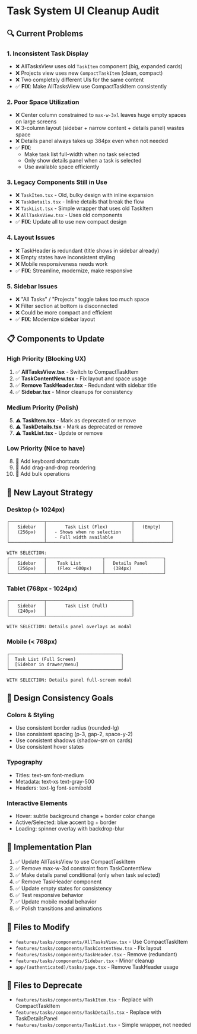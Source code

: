 # Task System UI Cleanup Audit

## 🔍 Current Problems

### 1. **Inconsistent Task Display**
- ❌ AllTasksView uses old `TaskItem` component (big, expanded cards)
- ❌ Projects view uses new `CompactTaskItem` (clean, compact)
- ❌ Two completely different UIs for the same content
- ✅ **FIX**: Make AllTasksView use CompactTaskItem consistently

### 2. **Poor Space Utilization**
- ❌ Center column constrained to `max-w-3xl` leaves huge empty spaces on large screens
- ❌ 3-column layout (sidebar + narrow content + details panel) wastes space
- ❌ Details panel always takes up 384px even when not needed
- ✅ **FIX**: 
  - Make task list full-width when no task selected
  - Only show details panel when a task is selected
  - Use available space efficiently

### 3. **Legacy Components Still in Use**
- ❌ `TaskItem.tsx` - Old, bulky design with inline expansion
- ❌ `TaskDetails.tsx` - Inline details that break the flow
- ❌ `TaskList.tsx` - Simple wrapper that uses old TaskItem
- ❌ `AllTasksView.tsx` - Uses old components
- ✅ **FIX**: Update all to use new compact design

### 4. **Layout Issues**
- ❌ TaskHeader is redundant (title shows in sidebar already)
- ❌ Empty states have inconsistent styling
- ❌ Mobile responsiveness needs work
- ✅ **FIX**: Streamline, modernize, make responsive

### 5. **Sidebar Issues**
- ❌ "All Tasks" / "Projects" toggle takes too much space
- ❌ Filter section at bottom is disconnected
- ❌ Could be more compact and efficient
- ✅ **FIX**: Modernize sidebar layout

## 📋 Components to Update

### High Priority (Blocking UX)
1. ✅ **AllTasksView.tsx** - Switch to CompactTaskItem
2. ✅ **TaskContentNew.tsx** - Fix layout and space usage
3. ✅ **Remove TaskHeader.tsx** - Redundant with sidebar title
4. ✅ **Sidebar.tsx** - Minor cleanups for consistency

### Medium Priority (Polish)
5. ⚠️ **TaskItem.tsx** - Mark as deprecated or remove
6. ⚠️ **TaskDetails.tsx** - Mark as deprecated or remove
7. ⚠️ **TaskList.tsx** - Update or remove

### Low Priority (Nice to have)
8. 📝 Add keyboard shortcuts
9. 📝 Add drag-and-drop reordering
10. 📝 Add bulk operations

## 🎯 New Layout Strategy

### Desktop (> 1024px)
```
┌─────────────┬────────────────────────────────┬──────────────┐
│   Sidebar   │       Task List (Flex)         │   (Empty)    │
│   (256px)   │   - Shows when no selection    │              │
│             │   - Full width available       │              │
└─────────────┴────────────────────────────────┴──────────────┘

WITH SELECTION:
┌─────────────┬─────────────────────┬──────────────────────┐
│   Sidebar   │    Task List        │   Details Panel      │
│   (256px)   │    (Flex ~600px)    │   (384px)            │
└─────────────┴─────────────────────┴──────────────────────┘
```

### Tablet (768px - 1024px)
```
┌─────────────┬────────────────────────────────┐
│   Sidebar   │       Task List (Full)         │
│   (240px)   │                                │
└─────────────┴────────────────────────────────┘

WITH SELECTION: Details panel overlays as modal
```

### Mobile (< 768px)
```
┌──────────────────────────────────────────┐
│  Task List (Full Screen)                 │
│  [Sidebar in drawer/menu]                │
└──────────────────────────────────────────┘

WITH SELECTION: Details panel full-screen modal
```

## 🎨 Design Consistency Goals

### Colors & Styling
- Use consistent border radius (rounded-lg)
- Use consistent spacing (p-3, gap-2, space-y-2)
- Use consistent shadows (shadow-sm on cards)
- Use consistent hover states

### Typography
- Titles: text-sm font-medium
- Metadata: text-xs text-gray-500
- Headers: text-lg font-semibold

### Interactive Elements
- Hover: subtle background change + border color change
- Active/Selected: blue accent bg + border
- Loading: spinner overlay with backdrop-blur

## 🚀 Implementation Plan

1. ✅ Update AllTasksView to use CompactTaskItem
2. ✅ Remove max-w-3xl constraint from TaskContentNew
3. ✅ Make details panel conditional (only when task selected)
4. ✅ Remove TaskHeader component
5. ✅ Update empty states for consistency
6. ✅ Test responsive behavior
7. ✅ Update mobile modal behavior
8. ✅ Polish transitions and animations

## 📝 Files to Modify

- `features/tasks/components/AllTasksView.tsx` - Use CompactTaskItem
- `features/tasks/components/TaskContentNew.tsx` - Fix layout
- `features/tasks/components/TaskHeader.tsx` - Remove (redundant)
- `features/tasks/components/Sidebar.tsx` - Minor cleanup
- `app/(authenticated)/tasks/page.tsx` - Remove TaskHeader usage

## 📝 Files to Deprecate

- `features/tasks/components/TaskItem.tsx` - Replace with CompactTaskItem
- `features/tasks/components/TaskDetails.tsx` - Replace with TaskDetailsPanel
- `features/tasks/components/TaskList.tsx` - Simple wrapper, not needed

